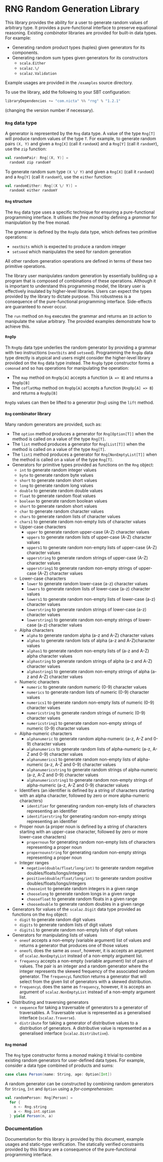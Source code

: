 # RNG Random Generation Library

This library provides the ability for a user to generate random values of arbitrary type. It provides a pure-functional
interface to preserve equational reasoning. Existing *combinator* libraries are provided for built-in data types. For
example:

* Generating random product types (tuples) given generators for its components.
* Generating random sum types given generators for its constructors
  * `scala.Either`
  * `scalaz.\/`
  * `scalaz.Validation`

Example usages are provided in the `/examples` source directory.

To use the library, add the following to your SBT configuration:

```scala
libraryDependencies += "com.nicta" %% "rng" % "1.2.1"
```

(changing the version number if necessary).

### `Rng` data type

A generator is represented by the `Rng` data type. A value of the type `Rng[T]` will produce random values of the type
`T`. For example, to generate random pairs `(X, Y)` and given a `Rng[X]` (call it `randomX`) and a `Rng[Y]`
(call it `randomY`), use the `zip` function:

```scala
val randomPair: Rng[(X, Y)] =
  randomX zip randomY
```

To generate random sum type `(X \/ Y)` and given a `Rng[X]` (call it `randomX`) and a `Rng[Y]` (call it `randomY`), use
the `either` function:

```scala
val randomEither: Rng[(X \/ Y)] =
  randomX either randomY
```

#### `Rng` structure

The `Rng` data type uses a specific technique for ensuring a pure-functional programming interface. It utilises
*the free monad* by defining a *grammar* for manipulation by the free monad.

The grammar is defined by the `RngOp` data type, which defines two primitive operations:

* `nextbits` which is expected to produce a random integer
* `setseed` which manipulates the seed for random generation

All other random generation operations are defined in terms of these two primitive operations.

The library user manipulates random generation by essentially building up a program that is composed of combinations of
these operations. Although it is important to understand this programming model, the library user is effectively
insulated by higher-level libraries. Users can expect the types provided by the library to dictate purpose. This
robustness is a consequence of the pure-functional programming interface. Side-effects are guaranteed to _never_ occur.

The `run` method on `Rng` executes the grammar and returns an `IO` action to manipulate the value arbitrary. The
provided examples demonstrate how to achieve this.

#### `RngOp`

Th `RngOp` data type underlies the random generator by providing a grammar with two instructions (`nextbits` and
`setseed`). Programming the `RngOp` data type directly is atypical and users might consider the higher-level library
provided on the `Rng` data type instead. The `RngOp` type constructor forms a `comonad` and so has operations for
manipulating the operation:

* The `map` method on `RngOp[A]` accepts a function (`A => B`) and returns a `RngOp[B]`
* The `coflatMap` method on `RngOp[A]` accepts a function (`RngOp[A] => B`) and returns a `RngOp[B]`

`RngOp` values can then be lifted to a generator (`Rng`) using the `lift` method.

#### `Rng` combinator library

Many random generators are provided, such as:

* The `option` method produces a generator for `Rng[Option[T]]` when the method is called on a value of the type
`Rng[T]`.
* The `list` method produces a generator for `Rng[List[T]]` when the method is called on a value of the type
`Rng[T]`.
* The `list1` method produces a generator for `Rng[NonEmptyList[T]]` when the method is called on a value of the type
`Rng[T]`.
* Generators for primitive types provided as functions on the `Rng` object:
  * `int` to generate random integer values
  * `byte` to generate random byte values
  * `short` to generate random short values
  * `long` to generate random long values
  * `double` to generate random double values
  * `float` to generate random float values
  * `boolean` to generate random boolean values
  * `short` to generate random short values
  * `char` to generate random character values
  * `chars` to generate random lists of character values
  * `chars1` to generate random non-empty lists of character values
  * Upper-case characters
    * `upper` to generate random upper-case (A-Z) character values
    * `uppers` to generate random lists of upper-case (A-Z) character values
    * `uppers1` to generate random non-empty lists of upper-case (A-Z) character values
    * `upperstring` to generate random strings of upper-case (A-Z) character values
    * `upperstring1` to generate random non-empty strings of upper-case (A-Z) character values
  * Lower-case characters
    * `lower` to generate random lower-case (a-z) character values
    * `lowers` to generate random lists of lower-case (a-z) character values
    * `lowers1` to generate random non-empty lists of lower-case (a-z) character values
    * `lowerstring` to generate random strings of lower-case (a-z) character values
    * `lowerstring1` to generate random non-empty strings of lower-case (a-z) character values
  * Alpha characters
    * `alpha` to generate random alpha (a-z and A-Z) character values
    * `alphas` to generate random lists of alpha (a-z and A-Z)character values
    * `alphas1` to generate random non-empty lists of (a-z and A-Z) alpha character values
    * `alphastring` to generate random strings of alpha (a-z and A-Z) character values
    * `alphastring1` to generate random non-empty strings of alpha (a-z and A-Z) character values
  * Numeric characters
    * `numeric` to generate random numeric (0-9) character values
    * `numerics` to generate random lists of numeric (0-9) character values
    * `numerics1` to generate random non-empty lists of numeric (0-9) character values
    * `numericstring` to generate random strings of numeric (0-9) character values
    * `numericstring1` to generate random non-empty strings of numeric (0-9) character values
  * Alpha-numeric characters
    * `alphanumeric` to generate random alpha-numeric (a-z, A-Z and 0-9) character values
    * `alphanumerics` to generate random lists of alpha-numeric (a-z, A-Z and 0-9) character values
    * `alphanumerics1` to generate random non-empty lists of alpha-numeric (a-z, A-Z and 0-9) character values
    * `alphanumericstring` to generate random strings of alpha-numeric (a-z, A-Z and 0-9) character values
    * `alphanumericstring1` to generate random non-empty strings of alpha-numeric (a-z, A-Z and 0-9) character values
  * Identifiers (an identifier is defined by a string of characters starting with an alpha character, followed by zero
        or more alpha-numeric characters)
    * `identifier` for generating random non-empty lists of characters representing an identifier
    * `identifierstring` for generating random non-empty strings representing an identifier
  * Proper noun (a proper noun is defined by a string of characters starting with an upper-case character, followed by
        zero or more lower-case characters)
    * `propernoun` for generating random non-empty lists of characters representing a proper noun
    * `propernounstring` for generating random non-empty strings representing a proper noun
  * Integer ranges
    * `negative(double/float/long/int)` to generate random negative doubles/floats/longs/integers
    * `positive(double/float/long/int)` to generate random positive doubles/floats/longs/integers
    * `chooseint` to generate random integers in a given range
    * `chooselong` to generate random longs in a given range
    * `choosefloat` to generate random floats in a given range
    * `choosedouble` to generate random doubles in a given range
* Generators for values of the `scalaz.Digit` data type provided as functions on the `Rng` object:
  * `digit` to generate random digit values
  * `digits` to generate random lists of digit values
  * `digits1` to generate random non-empty lists of digit values
* Generators for manipulating lists of values
  * `oneof` accepts a non-empty (variable argument) list of values and returns a generator that produces one of those
        values
  * `oneofL` does the same as `oneof`, however, it is accepts an argument of `scalaz.NonEmptyList` instead of a
        non-empty argument list.
  * `frequency` accepts a non-empty (variable argument) list of pairs of values. The pair is an integer and a random
        generator where the integer represents the skewed frequency of the associated random generator. The `frequencyL`
        function returns a generator that will select from the given list of generators with a skewed distribution.
  * `frequencyL` does the same as `frequency`, however, it is accepts an argument of `scalaz.NonEmptyList` instead of a
        non-empty argument list.
* Distributing and traversing generators
  * `sequence` for taking a traversable of generators to a generator of traversables. A Traversable value is represented
        as a generalised interface (`scalaz.Traverse`).
  * `distribute` for taking a generator of distributive values to a distribution of generators. A distributive value is
        represented as a generalised interface (`scalaz.Distributive`).

#### `Rng` monad

The `Rng` type constructor forms a *monad* making it trivial to combine existing random generators for user-defined data
types. For example, consider a data type combined of products and sums:

```scala
case class Person(name: String, age: Option[Int])
```

A random generator can be constructed by combining random generators for `String`, `Int` and `Option` using a
*for-comprehension*:

```scala
val randomPerson: Rng[Person] =
  for {
    n <- Rng.string
    a <- Rng.int.option
  } yield Person(n, a)
```

### Documentation

Documentation for this library is provided by this document, example usages and static-type verification. The statically verified constraints provided by this
library are a consequence of the pure-functional programming interface.

